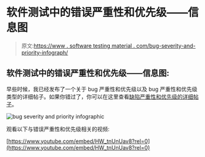 # 软件测试中的错误严重性和优先级——信息图

> 原文:[https://www . software testing material . com/bug-severity-and-priority-infograph/](https://www.softwaretestingmaterial.com/bug-severity-and-priority-infographic/)

## **软件测试中的错误严重性和优先级——信息图:**

早些时候，我已经发布了一个关于 bug 严重性和优先级以及 bug 严重性和优先级类型的详细帖子。如果你错过了，你可以在这里查看[缺陷严重性和优先级的详细帖子](https://www.softwaretestingmaterial.com/what-is-the-difference-between-severity-and-priority-in-software-testing/)。

![bug severity and priority infographic](img/08ede06f3bcf141201733686659b19a4.png "bug severity and priority infographic")

观看以下与错误严重性和优先级相关的视频:

[https://www.youtube.com/embed/HW_tnUnUav8?rel=0](https://www.youtube.com/embed/HW_tnUnUav8?rel=0)